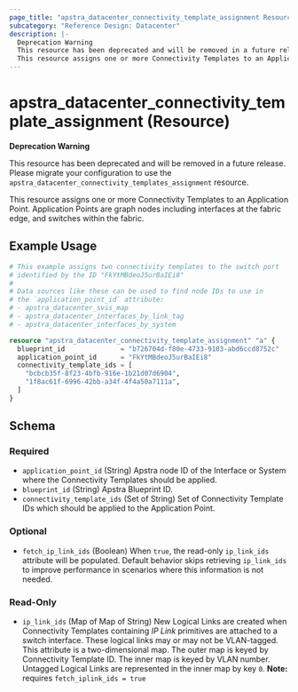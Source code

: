 ```yaml
---
page_title: "apstra_datacenter_connectivity_template_assignment Resource - terraform-provider-apstra"
subcategory: "Reference Design: Datacenter"
description: |-
  Deprecation Warning
  This resource has been deprecated and will be removed in a future release. Please migrate your configuration to use the apstra_datacenter_connectivity_templates_assignment resource.
  This resource assigns one or more Connectivity Templates to an Application Point. Application Points are graph nodes including interfaces at the fabric edge, and switches within the fabric.
---
```


# apstra_datacenter_connectivity_template_assignment (Resource)

**Deprecation Warning**

This resource has been deprecated and will be removed in a future release. Please migrate your configuration to use the `apstra_datacenter_connectivity_templates_assignment` resource.

This resource assigns one or more Connectivity Templates to an Application Point. Application Points are graph nodes including interfaces at the fabric edge, and switches within the fabric.


## Example Usage

```terraform
# This example assigns two connectivity templates to the switch port
# identified by the ID "FkYtMBdeoJ5urBaIEi8"
#
# Data sources like these can be used to find node IDs to use in
# the `application_point_id` attribute:
# - apstra_datacenter_svis_map
# - apstra_datacenter_interfaces_by_link_tag
# - apstra_datacenter_interfaces_by_system

resource "apstra_datacenter_connectivity_template_assignment" "a" {
  blueprint_id              = "b726704d-f80e-4733-9103-abd6ccd8752c"
  application_point_id      = "FkYtMBdeoJ5urBaIEi8"
  connectivity_template_ids = [
    "bcbcb35f-8f23-4bfb-916e-1b21d07d6904",
    "1f8ac61f-6996-42bb-a34f-4f4a50a7111a",
  ]
}
```

<!-- schema generated by tfplugindocs -->
## Schema

### Required

- `application_point_id` (String) Apstra node ID of the Interface or System where the Connectivity Templates should be applied.
- `blueprint_id` (String) Apstra Blueprint ID.
- `connectivity_template_ids` (Set of String) Set of Connectivity Template IDs which should be applied to the Application Point.

### Optional

- `fetch_ip_link_ids` (Boolean) When `true`, the read-only `ip_link_ids` attribute will be populated. Default behavior skips retrieving `ip_link_ids` to improve performance in scenarios where this information is not needed.

### Read-Only

- `ip_link_ids` (Map of Map of String) New Logical Links are created when Connectivity Templates containing *IP Link* primitives are attached to a switch interface. These logical links may or may not be VLAN-tagged. This attribute is a two-dimensional map. The outer map is keyed by Connectivity Template ID. The inner map is keyed by VLAN number. Untagged Logical Links are represented in the inner map by key `0`.
**Note:** requires `fetch_iplink_ids = true`



